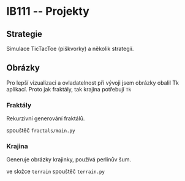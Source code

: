 # IB111 -- Projekty

## Strategie
Simulace TicTacToe (piškvorky) a několik strategií.

## Obrázky
Pro lepší vizualizaci a ovladatelnost při vývoji jsem obrázky obalil Tk aplikací.
Proto jak fraktály, tak krajina potřebují `Tk`
### Fraktály
Rekurzivní generování fraktálů.

spouštěč `fractals/main.py`

### Krajina
Generuje obrázky krajinky, používá perlinův šum.

ve složce `terrain`
spouštěč `terrain.py`
